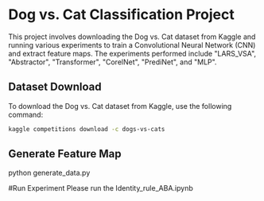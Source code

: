 # Dog vs. Cat Classification Project

This project involves downloading the Dog vs. Cat dataset from Kaggle and running various experiments to train a Convolutional Neural Network (CNN) and extract feature maps. The experiments performed include "LARS_VSA", "Abstractor", "Transformer", "CorelNet", "PrediNet", and "MLP".

## Dataset Download

To download the Dog vs. Cat dataset from Kaggle, use the following command:

```bash
kaggle competitions download -c dogs-vs-cats
```
## Generate Feature Map

python generate_data.py

#Run Experiment
Please run the Identity_rule_ABA.ipynb


